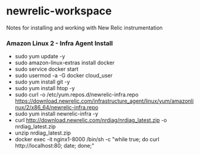 # newrelic-workspace
Notes for installing and working with New Relic instrumentation

### Amazon Linux 2 - Infra Agent Install
- sudo yum update -y
- sudo amazon-linux-extras install docker
- sudo service docker start
- sudo usermod -a -G docker cloud_user
- sudo yum install git -y
- sudo yum install htop -y
- sudo curl -o /etc/yum.repos.d/newrelic-infra.repo https://download.newrelic.com/infrastructure_agent/linux/yum/amazonlinux/2/x86_64/newrelic-infra.repo
- sudo yum install newrelic-infra -y
- curl http://download.newrelic.com/nrdiag/nrdiag_latest.zip -o nrdiag_latest.zip
- unzip nrdiag_latest.zip
- docker exec -it nginx1-8000 /bin/sh -c "while true; do curl http://localhost:80; date; done;"
